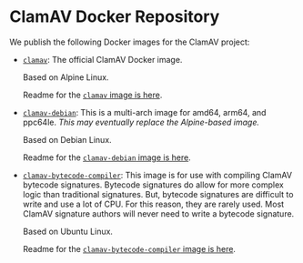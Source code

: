 # ClamAV Docker Repository

We publish the following Docker images for the ClamAV project:

* [`clamav`](https://hub.docker.com/r/clamav/clamav/tags): The official ClamAV Docker image.

  Based on Alpine Linux.

  Readme for the [`clamav` image is here](./clamav/README-alpine.md).

* [`clamav-debian`](https://hub.docker.com/r/clamav/clamav-debian/tags): This is a multi-arch image for amd64, arm64, and ppc64le. *This may eventually replace the Alpine-based image.*

  Based on Debian Linux.

  Readme for the [`clamav-debian` image is here](./clamav/README-debian.md).

* [`clamav-bytecode-compiler`](https://hub.docker.com/r/clamav/clambc-compiler/tags): This image is for use with compiling ClamAV bytecode signatures. Bytecode signatures do allow for more complex logic than traditional signatures. But, bytecode signatures are difficult to write and use a lot of CPU. For this reason, they are rarely used. Most ClamAV signature authors will never need to write a bytecode signature.

  Based on Ubuntu Linux.

  Readme for the [`clamav-bytecode-compiler` image is here](./clamav-bytecode-compiler/README.md).
